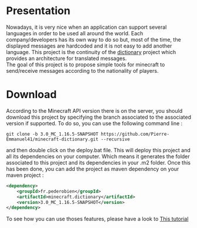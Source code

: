 # Presentation

Nowadays, it is very nice when an application can support several languages in order to be used all around the world. Each company/developers has its own way to do so but, most of the time, the displayed messages are hardcoded and it is not easy to add another language. This project is the continuity of the [dictionary](https://github.com/Pierre-Emmanuel41/dictionary.git) project which provides an architecture for translated messages.  
The goal of this project is to propose simple tools for minecraft to send/receive messages according to the nationality of players.

# Download

According to the Minecraft API version there is on the server, you should download this project by specifying the branch associated to the associated version if supported. To do so, you can use the following command line :

```git
git clone -b 3.0_MC_1.16.5-SNAPSHOT https://github.com/Pierre-Emmanuel41/minecraft-dictionary.git --recursive
```

and then double click on the deploy.bat file. This will deploy this project and all its dependencies on your computer. Which means it generates the folder associated to this project and its dependencies in your .m2 folder. Once this has been done, you can add the project as maven dependency on your maven project :

```xml
<dependency>
	<groupId>fr.pederobien</groupId>
	<artifactId>minecraft.dictionary</artifactId>
	<version>3.0_MC_1.16.5-SNAPSHOT</version>
</dependency>
```

To see how you can use thoses features, please have a look to [This tutorial](https://github.com/Pierre-Emmanuel41/minecraft-dictionary/blob/3.0_MC_1.16.5-SNAPSHOT/Tutorial.md)
